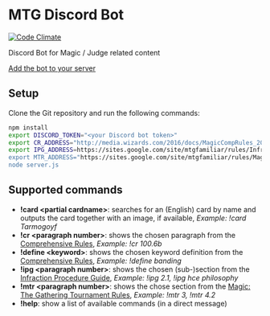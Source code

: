 # MTG Discord Bot
[![Code Climate](https://codeclimate.com/github/bra1n/judgebot/badges/gpa.svg)](https://codeclimate.com/github/bra1n/judgebot)

Discord Bot for Magic / Judge related content

[Add the bot to your server](https://discordapp.com/oauth2/authorize?client_id=240537940378386442&scope=bot)

## Setup

Clone the Git repository and run the following commands:
```sh
npm install
export DISCORD_TOKEN="<your Discord bot token>"
export CR_ADDRESS="http://media.wizards.com/2016/docs/MagicCompRules_20160930.txt"
export IPG_ADDRESS=https://sites.google.com/site/mtgfamiliar/rules/InfractionProcedureGuide-light.html"
export MTR_ADDRESS="https://sites.google.com/site/mtgfamiliar/rules/MagicTournamentRules-light.html"
node server.js
```

## Supported commands

- **!card \<partial cardname\>**: searches for an (English) card by name and outputs the card together with an image, if available, *Example: !card Tarmogoyf*
- **!cr \<paragraph number\>**: shows the chosen paragraph from the [Comprehensive Rules](https://rules.wizards.com/rulebook.aspx?game=Magic&category=Game+Rules), *Example: !cr 100.6b*
- **!define \<keyword\>**: shows the chosen keyword definition from the [Comprehensive Rules](https://rules.wizards.com/rulebook.aspx?game=Magic&category=Game+Rules), *Example: !define banding*
- **!ipg \<paragraph number\>**: shows the chosen (sub-)section from the [Infraction Procedure Guide](http://blogs.magicjudges.org/rules/ipg/), *Example: !ipg 2.1, !ipg hce philosophy*
- **!mtr \<paragraph number\>**: shows the chose section from the [Magic: The Gathering Tournament Rules](http://blogs.magicjudges.org/rules/mtr/), *Example: !mtr 3, !mtr 4.2*
- **!help**: show a list of available commands (in a direct message)